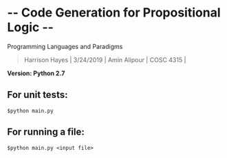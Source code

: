 # -- Code Generation for Propositional Logic --





Programming Languages and Paradigms

>Harrison Hayes | 
>3/24/2019 | 
>Amin Alipour | 
>COSC 4315 | 

**Version: Python 2.7**



## For unit tests:

    $python main.py




## For running a file:

    $python main.py <input file>
